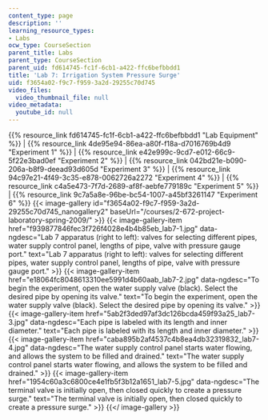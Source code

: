 ```yaml
---
content_type: page
description: ''
learning_resource_types:
- Labs
ocw_type: CourseSection
parent_title: Labs
parent_type: CourseSection
parent_uid: fd614745-fc1f-6cb1-a422-ffc6befbbdd1
title: 'Lab 7: Irrigation System Pressure Surge'
uid: f3654a02-f9c7-f959-3a2d-29255c70d745
video_files:
  video_thumbnail_file: null
video_metadata:
  youtube_id: null
---
```


{{% resource_link fd614745-fc1f-6cb1-a422-ffc6befbbdd1 "Lab Equipment" %}} | {{% resource_link 4de95e94-86ea-a80f-f18a-d7016769b4d9 "Experiment 1" %}} | {{% resource_link e42e999c-9cd7-e012-66c9-5f22e3bad0ef "Experiment 2" %}} | {{% resource_link 042bd21e-b090-206a-b8f9-deead93d605d "Experiment 3" %}} | {{% resource_link 94c97e21-4f49-3c35-e878-0062726a2272 "Experiment 4" %}} | {{% resource_link c4a5e473-7f7d-2689-af8f-aebfe779189c "Experiment 5" %}} | {{% resource_link 9c7a5a8e-96be-bc54-1007-a45bf3261147 "Experiment 6" %}}
{{< image-gallery id="f3654a02-f9c7-f959-3a2d-29255c70d745_nanogallery2" baseUrl="/courses/2-672-project-laboratory-spring-2009/" >}}
{{< image-gallery-item href="f939877846fec3f726f4028e4b4b85eb_lab7-1.jpg" data-ngdesc="Lab 7 apparatus (right to left): valves for selecting different pipes, water supply control panel, lengths of pipe, valve with pressure gauge port." text="Lab 7 apparatus (right to left): valves for selecting different pipes, water supply control panel, lengths of pipe, valve with pressure gauge port." >}}
{{< image-gallery-item href="e18064fc8048613310ee5991d4b60aab_lab7-2.jpg" data-ngdesc="To begin the experiment, open the water supply valve (black). Select the desired pipe by opening its valve." text="To begin the experiment, open the water supply valve (black). Select the desired pipe by opening its valve." >}}
{{< image-gallery-item href="5ab2f3ded97af3dc126bcda459f93a25_lab7-3.jpg" data-ngdesc="Each pipe is labeled with its length and inner diameter." text="Each pipe is labeled with its length and inner diameter." >}}
{{< image-gallery-item href="caba895b2af4537c4b8ea4db32319832_lab7-4.jpg" data-ngdesc="The water supply control panel starts water flowing, and allows the system to be filled and drained." text="The water supply control panel starts water flowing, and allows the system to be filled and drained." >}}
{{< image-gallery-item href="1954c60a3c6800ce4e1fb5f3b12a1651_lab7-5.jpg" data-ngdesc="The terminal valve is initially open, then closed quickly to create a pressure surge." text="The terminal valve is initially open, then closed quickly to create a pressure surge." >}}
{{</ image-gallery >}}